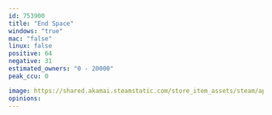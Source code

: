 ```yaml
---
id: 753900
title: "End Space"
windows: "true"
mac: "false"
linux: false
positive: 64
negative: 31
estimated_owners: "0 - 20000"
peak_ccu: 0

image: https://shared.akamai.steamstatic.com/store_item_assets/steam/apps/753900/header.jpg?t=1652460734
opinions:
---
```

